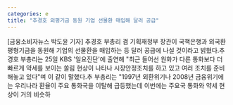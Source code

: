 ```yaml
---
categories: e
title: "추경호 외평기금 동원 기업 선물환 매입해 달러 공급"
---
```

[금융소비자뉴스 박도윤 기자] 추경호 부총리 겸 기획재정부 장관이 국책은행과 외국환평형기금을 동원해 기업의 선물환을 매입하는 등 달러 공급에 나설 것이라고 밝혔다.추경호 부총리는 25일 KBS &#39;일요진단&#39;에 출연해 "최근 들어선 원화가 다른 통화보다 더 빠르게 약세를 보이는 쏠림 현상이 나타나 시장안정조치를 하고 있고 여러 조치를 준비해놓고 있다"며 이 같이 말했다.추 부총리는 "1997년 외환위기나 2008년 금융위기에는 우리나라 환율이 주요 통화국을 이탈해 급등했는데 이번에는 주요국 통화와 약세 현상이 거의 비슷하
